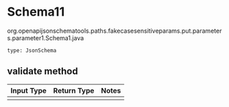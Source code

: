 # Schema11
org.openapijsonschematools.paths.fakecasesensitiveparams.put.parameters.parameter1.Schema1.java
```
type: JsonSchema
```

## validate method
Input Type | Return Type | Notes
------------ | ------------- | -------------
 |  |
